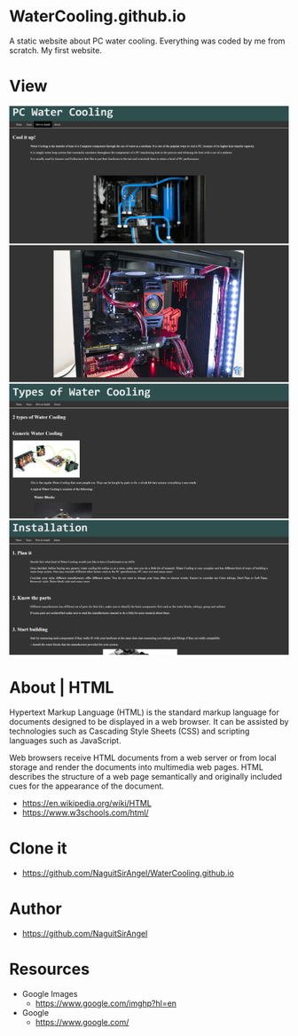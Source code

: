 # WaterCooling.github.io
A static website about PC water cooling. Everything was coded by me from scratch. My first website.

# View
![Alt text](/assets/Capture1.PNG?raw=true)
![Alt text](/assets/Capture2.PNG?raw=true)
![Alt text](/assets/Capture3.PNG?raw=true)
![Alt text](/assets/Capture4.PNG?raw=true)

# About | HTML
Hypertext Markup Language (HTML) is the standard markup language for documents designed to be displayed in a web browser. It can be assisted by technologies such as Cascading Style Sheets (CSS) and scripting languages such as JavaScript.

Web browsers receive HTML documents from a web server or from local storage and render the documents into multimedia web pages. HTML describes the structure of a web page semantically and originally included cues for the appearance of the document.
  - https://en.wikipedia.org/wiki/HTML
  - https://www.w3schools.com/html/

# Clone it
  - https://github.com/NaguitSirAngel/WaterCooling.github.io
# Author
  - https://github.com/NaguitSirAngel
# Resources
  - Google Images 
    - https://www.google.com/imghp?hl=en
  - Google
    - https://www.google.com/




